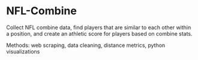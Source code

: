 # NFL-Combine
Collect NFL combine data, find players that are similar to each other within a position, and create an athletic score for players based on combine stats.

Methods: web scraping, data cleaning, distance metrics, python visualizations


